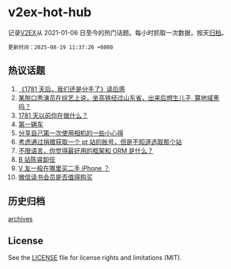# v2ex-hot-hub

 记录[V2EX](https://www.v2ex.com/)从 2021-01-06 日至今的热门话题。每小时抓取一次数据，按天[归档](archives)。

`更新时间：2025-08-19 11:37:26 +0800`

## 热议话题

1. [《1781 天后，我们还是分手了》读后感](https://www.v2ex.com/t/1153126)
1. [某脱口秀演员在综艺上说，坐高铁经过山东省，出来后想生儿子, 算地域黑吗？](https://www.v2ex.com/t/1153339)
1. [1781 天以前你在做什么？](https://www.v2ex.com/t/1153197)
1. [第一辆车](https://www.v2ex.com/t/1153201)
1. [分享自己第一次使用相机的一些小心得](https://www.v2ex.com/t/1153119)
1. [考虑通过捐赠获取一个 pt 站的账号，但是不知道选取那个站](https://www.v2ex.com/t/1153203)
1. [不限语言，你觉得最好用的框架和 ORM 是什么？](https://www.v2ex.com/t/1153288)
1. [B 站陈睿卸任](https://www.v2ex.com/t/1153123)
1. [V 友一般在哪里买二手 iPhone ？](https://www.v2ex.com/t/1153143)
1. [微信读书会员是否值得购买](https://www.v2ex.com/t/1153337)

## 历史归档

[archives](archives)

## License

See the [LICENSE](LICENSE) file for license rights and limitations (MIT).
